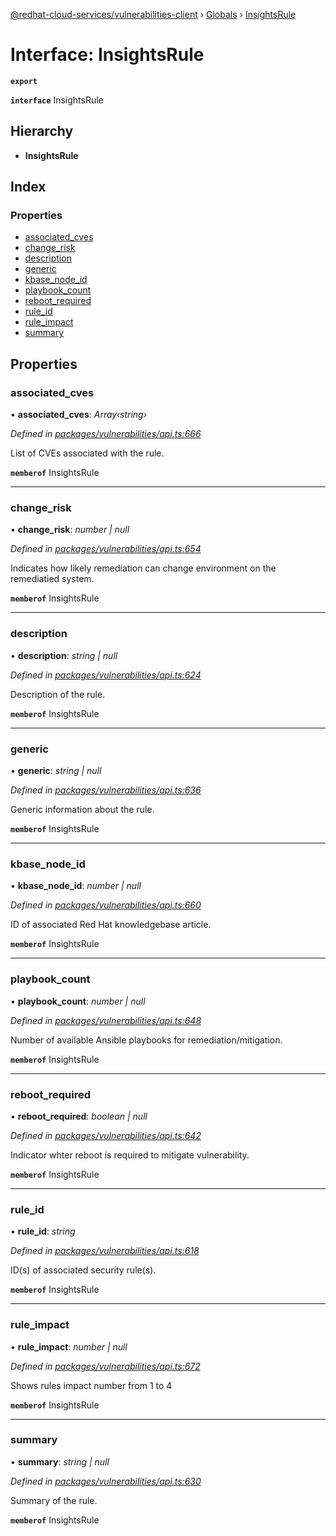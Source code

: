 [@redhat-cloud-services/vulnerabilities-client](../README.md) › [Globals](../globals.md) › [InsightsRule](insightsrule.md)

# Interface: InsightsRule

**`export`** 

**`interface`** InsightsRule

## Hierarchy

* **InsightsRule**

## Index

### Properties

* [associated_cves](insightsrule.md#associated_cves)
* [change_risk](insightsrule.md#change_risk)
* [description](insightsrule.md#description)
* [generic](insightsrule.md#generic)
* [kbase_node_id](insightsrule.md#kbase_node_id)
* [playbook_count](insightsrule.md#playbook_count)
* [reboot_required](insightsrule.md#reboot_required)
* [rule_id](insightsrule.md#rule_id)
* [rule_impact](insightsrule.md#rule_impact)
* [summary](insightsrule.md#summary)

## Properties

###  associated_cves

• **associated_cves**: *Array‹string›*

*Defined in [packages/vulnerabilities/api.ts:666](https://github.com/RedHatInsights/javascript-clients/blob/master/packages/vulnerabilities/api.ts#L666)*

List of CVEs associated with the rule.

**`memberof`** InsightsRule

___

###  change_risk

• **change_risk**: *number | null*

*Defined in [packages/vulnerabilities/api.ts:654](https://github.com/RedHatInsights/javascript-clients/blob/master/packages/vulnerabilities/api.ts#L654)*

Indicates how likely remediation can change environment on the remediatied system.

**`memberof`** InsightsRule

___

###  description

• **description**: *string | null*

*Defined in [packages/vulnerabilities/api.ts:624](https://github.com/RedHatInsights/javascript-clients/blob/master/packages/vulnerabilities/api.ts#L624)*

Description of the rule.

**`memberof`** InsightsRule

___

###  generic

• **generic**: *string | null*

*Defined in [packages/vulnerabilities/api.ts:636](https://github.com/RedHatInsights/javascript-clients/blob/master/packages/vulnerabilities/api.ts#L636)*

Generic information about the rule.

**`memberof`** InsightsRule

___

###  kbase_node_id

• **kbase_node_id**: *number | null*

*Defined in [packages/vulnerabilities/api.ts:660](https://github.com/RedHatInsights/javascript-clients/blob/master/packages/vulnerabilities/api.ts#L660)*

ID of associated Red Hat knowledgebase article.

**`memberof`** InsightsRule

___

###  playbook_count

• **playbook_count**: *number | null*

*Defined in [packages/vulnerabilities/api.ts:648](https://github.com/RedHatInsights/javascript-clients/blob/master/packages/vulnerabilities/api.ts#L648)*

Number of available Ansible playbooks for remediation/mitigation.

**`memberof`** InsightsRule

___

###  reboot_required

• **reboot_required**: *boolean | null*

*Defined in [packages/vulnerabilities/api.ts:642](https://github.com/RedHatInsights/javascript-clients/blob/master/packages/vulnerabilities/api.ts#L642)*

Indicator whter reboot is required to mitigate vulnerability.

**`memberof`** InsightsRule

___

###  rule_id

• **rule_id**: *string*

*Defined in [packages/vulnerabilities/api.ts:618](https://github.com/RedHatInsights/javascript-clients/blob/master/packages/vulnerabilities/api.ts#L618)*

ID(s) of associated security rule(s).

**`memberof`** InsightsRule

___

###  rule_impact

• **rule_impact**: *number | null*

*Defined in [packages/vulnerabilities/api.ts:672](https://github.com/RedHatInsights/javascript-clients/blob/master/packages/vulnerabilities/api.ts#L672)*

Shows rules impact number from 1 to 4

**`memberof`** InsightsRule

___

###  summary

• **summary**: *string | null*

*Defined in [packages/vulnerabilities/api.ts:630](https://github.com/RedHatInsights/javascript-clients/blob/master/packages/vulnerabilities/api.ts#L630)*

Summary of the rule.

**`memberof`** InsightsRule
